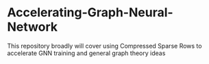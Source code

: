 # Accelerating-Graph-Neural-Network
This repository broadly will cover using Compressed Sparse Rows to accelerate GNN training and general graph theory ideas
